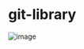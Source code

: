 git-library
===========
![image](https://user-images.githubusercontent.com/35698619/48921154-ca6f4000-ee6b-11e8-8b57-53009ac2caa8.png)
